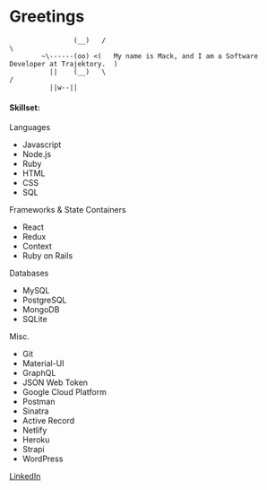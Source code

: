 # Greetings
                    (__)   /                                                                \
            ~\------(oo) <(   My name is Mack, and I am a Software Developer at Trajektory.  )
              ||    (__)   \                                                                /
              ||w--||

#### Skillset:

Languages
- Javascript
- Node.js
- Ruby
- HTML
- CSS
- SQL

Frameworks & State Containers
- React
- Redux
- Context
- Ruby on Rails

Databases
- MySQL
- PostgreSQL
- MongoDB
- SQLite

Misc.
- Git
- Material-UI
- GraphQL
- JSON Web Token
- Google Cloud Platform
- Postman
- Sinatra
- Active Record
- Netlify
- Heroku
- Strapi
- WordPress

[LinkedIn](https://www.linkedin.com/in/mackmcquen/)
